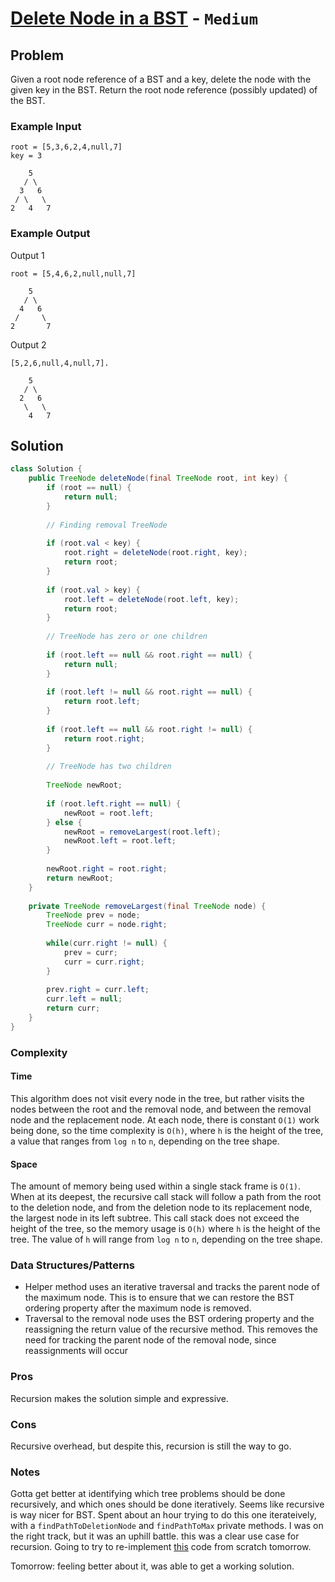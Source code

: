 # [Delete Node in a BST](https://leetcode.com/problems/delete-node-in-a-bst/) - `Medium`

## Problem

Given a root node reference of a BST and a key, delete the node with the given key in the BST. Return the root node reference (possibly updated) of the BST.

### Example Input

```
root = [5,3,6,2,4,null,7]
key = 3

    5
   / \
  3   6
 / \   \
2   4   7
```

### Example Output

Output 1

```
root = [5,4,6,2,null,null,7]

    5
   / \
  4   6
 /     \
2       7
```

Output 2

```
[5,2,6,null,4,null,7].

    5
   / \
  2   6
   \   \
    4   7
```

## Solution

```java
class Solution {
    public TreeNode deleteNode(final TreeNode root, int key) {
        if (root == null) {
            return null;
        }
        
        // Finding removal TreeNode
        
        if (root.val < key) {
            root.right = deleteNode(root.right, key);
            return root;
        }
        
        if (root.val > key) {
            root.left = deleteNode(root.left, key);
            return root;
        }
        
        // TreeNode has zero or one children
        
        if (root.left == null && root.right == null) {
            return null;
        }
        
        if (root.left != null && root.right == null) {
            return root.left;
        }
        
        if (root.left == null && root.right != null) {
            return root.right;
        }
        
        // TreeNode has two children
        
        TreeNode newRoot;
        
        if (root.left.right == null) {
            newRoot = root.left;
        } else {
            newRoot = removeLargest(root.left);
            newRoot.left = root.left;
        }
        
        newRoot.right = root.right;
        return newRoot;
    }
    
    private TreeNode removeLargest(final TreeNode node) {
        TreeNode prev = node;
        TreeNode curr = node.right;
        
        while(curr.right != null) {
            prev = curr;
            curr = curr.right;
        }
        
        prev.right = curr.left;
        curr.left = null;
        return curr;
    }
}
```

### Complexity

#### Time

This algorithm does not visit every node in the tree, but rather visits the nodes between the root and the removal node, and between the removal node and the replacement node. At each node, there is constant `O(1)` work being done, so the time complexity is `O(h)`, where `h` is the height of the tree, a value that ranges from `log n` to `n`, depending on the tree shape.

#### Space

The amount of memory being used within a single stack frame is `O(1)`. When at its deepest, the recursive call stack will follow a path from the root to the deletion node, and from the deletion node to its replacement node, the largest node in its left subtree. This call stack does not exceed the height of the tree, so the memory usage is `O(h)` where `h` is the height of the tree. The value of `h` will range from `log n` to `n`, depending on the tree shape.

### Data Structures/Patterns

- Helper method uses an iterative traversal and tracks the parent node of the maximum node. This is to ensure that we can restore the BST ordering property after the maximum node is removed.
- Traversal to the removal node uses the BST ordering property and the reassigning the return value of the recursive method. This removes the need for tracking the parent node of the removal node, since reassignments will occur 

### Pros

Recursion makes the solution simple and expressive.

### Cons

Recursive overhead, but despite this, recursion is still the way to go.

### Notes

Gotta get better at identifying which tree problems should be done recursively, and which ones should be done iteratively. Seems like recursive is way nicer for BST. Spent about an hour trying to do this one iterateively, with a `findPathToDeletionNode` and `findPathToMax` private methods. I was on the right track, but it was an uphill battle. this was a clear use case for recursion. Going to try to re-implement [this](https://leetcode.com/problems/delete-node-in-a-bst/discuss/93296/Recursive-Easy-to-Understand-Java-Solution/221001) code from scratch tomorrow.

Tomorrow: feeling better about it, was able to get a working solution.
